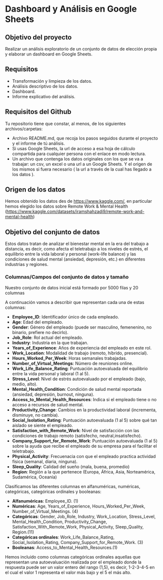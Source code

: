 # Dashboard y Análisis en Google Sheets

## Objetivo del proyecto

Realizar un análisis exploratorio de un conjunto de datos de elección propia y elaborar un dashboard en Google Sheets.

## Requisitos 

- Transformación y limpieza de los datos.
- Análisis descriptivo de los datos.
- Dashboard.
- Informe explicativo del análisis.

## Requisitos del Github

Tu repositorio tiene que constar, al menos, de los siguientes archivos/carpetas:

- Archivo README.md, que recoja los pasos seguidos durante el proyecto y el informe de tú análisis.
- Si usas Google Sheets, la url de acceso a esa hoja de cálculo compartida para cualquier persona con el enlace en modo lectura.
- Un archivo que contenga los datos originales con los que se va a trabajar: un csv, un excel o una url a un Google Sheets. Y el origen de los mismos si fuera necesario ( la url a través de la cual has llegado a los datos ).


## Origen de los datos

Hemos obtenido los datos des de https://www.kaggle.com/, en particular hemos elegido los datos sobre Remote Work & Mental Health 
(https://www.kaggle.com/datasets/iramshahzadi9/remote-work-and-mental-health)

## Objetivo del conjunto de datos

Estos datos tratan de analizar el bienestar mental en la era del trabajo a distancia, es decir, como afecta el teletrabajo a los niveles de estrés, el equilibrio entre la vida laboral y personal (work-life balance) y las condiciones de salud mental (ansiedad, depresión, etc.) en diferentes industrias y regiones. 

### Columnas/Campos del conjunto de datos y tamaño

Nuestro conjunto de datos inicial está formado por 5000 filas y 20 columnas

A continuación vamos a describir que representan cada una de estas columnas:

- **Employee_ID**: Identificador único de cada empleado.
- **Age**: Edad del empleado.
- **Gender**: Género del empleado (puede ser masculino, femenenino, no binario, prefiere no decirlo).
- **Job_Role**: Rol actual del empleado.
- **Industry**: Industria en la que trabajan.
- **Years_of_Experience**: Años de experiencia del empleado en este rol. 
- **Work_Location**: Modalidad de trabajo (remoto, híbrido, presencial).
- **Hours_Worked_Per_Week**: Horas semanales trabajadas.
- **Number_of_Virtual_Meetings**: Número de reuniones online.
- **Work_Life_Balance_Rating**: Puntuación autoevaluada del equilibrio entre la vida personal y laboral (1 al 5).
- **Stress_Level**: Nivel de estrés autoevaluado por el empleado (bajo, medio, alto).
- **Mental_Health_Condition**: Condición de salud mental reportada (ansiedad, depresión, burnout, ninguna).
- **Access_to_Mental_Health_Resources**: Indica si el empleado tiene o no acceso a recursos de salud mental.
- **Productivity_Change**: Cambios en la productividad laboral (incrementa, disminuye, no cambia). 
- **Social_Isolation_Rating**: Puntuación autoevaluada (1 al 5) sobre qué tan aislado se siente el empleado.
- **Satisfaction_with_Remote_Work**: Nivel de satisfacción con las condiciones de trabajo remoto 
    (satisfecho, neutral,insatisfecho).
- **Company_Support_for_Remote_Work**: Puntuación autoevaluada (1 al 5) sobre la ayuda que recibe el empleado de su empresa para el facilitar el teletrabajo.
- **Physical_Activity**: Frecuenacia con que el empleado practica actividad física (semanal, diaria, ninguna).
- **Sleep_Quality**: Calidad del sueño (mala, buena, promedio)
- **Region**: Región a la que pertenece (Europa, África, Asia, Norteamérica, Sudamérica, Oceanía)

Clasificamos las diferentes columnas en alfanuméricas, numéricas, categóricas, categóricas ordinales y booleanas:

- **Alfanuméricas**: Employee_ID. (1)
- **Numéricas**: Age, Years_of_Experience, Hours_Worked_Per_Week, Number_of_Virtual_Meetings. (4)
- **Categóricas**: Gender, Job_Role, Industry, Work_Location, Stress_Level, Mental_Health_Condition, 
                   Productivity_Change, Satisfaction_With_Remote_Work, Physical_Activity, Sleep_Quality,
                   Region.(11)
- **Categóricas ordinales**: Work_Life_Balance_Rating, Social_Isolation_Rating, Company_Support_for_Remote_Work. (3)
- **Booleanas**: Access_to_Mental_Health_Resources.(1)

Hemos incluido como columnas categóricas ordinales aquellas que representan una autoevaluación realizada por el empleado donde la respuesta puede ser un valor entero del rango (1,5), es decir,  1-2-3-4-5 en el cual el valor 1 representa el valor más bajo y el 5 el más alto. 